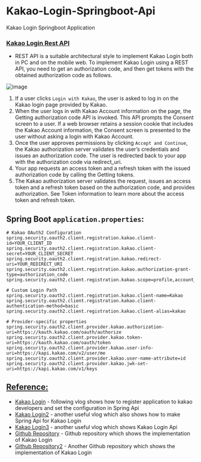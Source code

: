 # Kakao-Login-Springboot-Api
Kakao Login Springboot Application

### [Kakao Login Rest API](https://developers.kakao.com/)

- REST API is a suitable architectural style to implement Kakao Login both in PC and on the mobile web. To implement Kakao Login using a REST API, you need to get an authorization code, and then get tokens with the obtained authorization code as follows.
  
![image](https://github.com/af4092/Kakao-Login-Springboot-Api/assets/24220136/e38289cb-8f84-4f5f-9f30-dd8f842a250e)

1. If a user clicks `Login with Kakao`, the user is asked to log in on the Kakao login page provided by Kakao.
2. When the user logs in with Kakao Account information on the page, the Getting authorization code API is invoked. This API prompts the Consent screen to a user. If a web browser retains a session cookie that includes the Kakao Account information, the Consent screen is presented to the user without asking a login with Kakao Account.
3. Once the user approves permissions by clicking `Accept and Continue`, the Kakao authorization server validates the user’s credentials and issues an authorization code. The user is redirected back to your app with the authorization code via redirect_uri.
4. Your app requests an access token and a refresh token with the issued authorization code by calling the Getting tokens.
5. The Kakao authorization server validates the request, issues an access token and a refresh token based on the authorization code, and provides authorization. See Token information to learn more about the access token and refresh token.

## Spring Boot `application.properties`:
```
# Kakao OAuth2 Configuration
spring.security.oauth2.client.registration.kakao.client-id=YOUR_CLIENT_ID
spring.security.oauth2.client.registration.kakao.client-secret=YOUR_CLIENT_SECRET
spring.security.oauth2.client.registration.kakao.redirect-uri=YOUR_REDIRECT_URI
spring.security.oauth2.client.registration.kakao.authorization-grant-type=authorization_code
spring.security.oauth2.client.registration.kakao.scope=profile,account_email

# Custom Login Path
spring.security.oauth2.client.registration.kakao.client-name=Kakao
spring.security.oauth2.client.registration.kakao.client-authentication-method=basic
spring.security.oauth2.client.registration.kakao.client-alias=kakao

# Provider-specific properties
spring.security.oauth2.client.provider.kakao.authorization-uri=https://kauth.kakao.com/oauth/authorize
spring.security.oauth2.client.provider.kakao.token-uri=https://kauth.kakao.com/oauth/token
spring.security.oauth2.client.provider.kakao.user-info-uri=https://kapi.kakao.com/v2/user/me
spring.security.oauth2.client.provider.kakao.user-name-attribute=id
spring.security.oauth2.client.provider.kakao.jwk-set-uri=https://kapi.kakao.com/v1/keys
```

## [Reference:]() 

- [Kakao Login](https://lotuus.tistory.com/104) - following vlog shows how to register application to kakao developers and set the configuration in Spring Api
- [Kakao Login2](https://kakao-tam.tistory.com/115) - another useful vlog which also shows how to make Spring Api for Kakao Login
- [Kakao Login3](https://velog.io/@shwncho/Spring-Boot-%EC%B9%B4%EC%B9%B4%EC%98%A4-%EB%A1%9C%EA%B7%B8%EC%9D%B8-APIoAuth-2.0) - another useful vlog which shows Kakao Login Api
- [Github Repository](https://github.com/daeheejeong/kakaoauth) - Github repository which shows the implementation of Kakao Login
- [Github Repository2](https://github.com/Torres-09/kakao-login-example/tree/main) - Another Github repository which shows the implementation of Kakao Login

